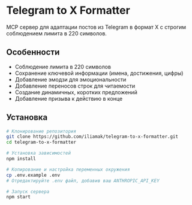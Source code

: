 # Telegram to X Formatter

MCP сервер для адаптации постов из Telegram в формат X с строгим соблюдением лимита в 220 символов.

## Особенности

- Соблюдение лимита в 220 символов
- Сохранение ключевой информации (имена, достижения, цифры)
- Добавление эмодзи для эмоциональности
- Добавление переносов строк для читаемости
- Создание динамичных, коротких предложений
- Добавление призыва к действию в конце

## Установка

```bash
# Клонирование репозитория
git clone https://github.com/iliamak/telegram-to-x-formatter.git
cd telegram-to-x-formatter

# Установка зависимостей
npm install

# Копирование и настройка переменных окружения
cp .env.example .env
# Отредактируйте .env файл, добавив ваш ANTHROPIC_API_KEY

# Запуск сервера
npm start
```